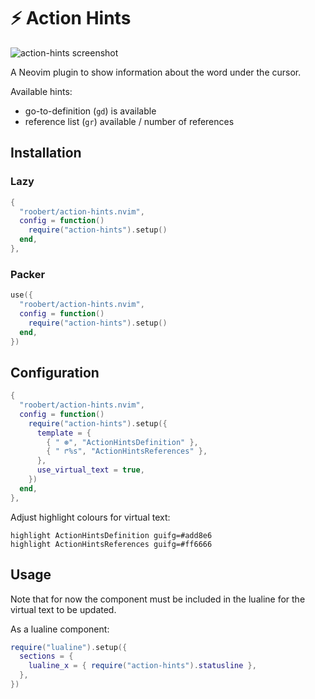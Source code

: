 # :zap: Action Hints

![action-hints screenshot](https://user-images.githubusercontent.com/226654/217480442-ae97682d-c2e1-4dc3-a9d6-7d646ca4d025.gif)

A Neovim plugin to show information about the word under the cursor.

Available hints:

- go-to-definition (`gd`) is available
- reference list (`gr`) available / number of references

## Installation

### Lazy

```lua
{
  "roobert/action-hints.nvim",
  config = function()
    require("action-hints").setup()
  end,
},
```

### Packer

```lua
use({
  "roobert/action-hints.nvim",
  config = function()
    require("action-hints").setup()
  end,
})
```

## Configuration

```lua
{
  "roobert/action-hints.nvim",
  config = function()
    require("action-hints").setup({
      template = {
        { " ⊛", "ActionHintsDefinition" },
        { " ↱%s", "ActionHintsReferences" },
      },
      use_virtual_text = true,
    })
  end,
},
```

Adjust highlight colours for virtual text:

```
highlight ActionHintsDefinition guifg=#add8e6
highlight ActionHintsReferences guifg=#ff6666
```

## Usage

Note that for now the component must be included in the lualine for the virtual text to
be updated.

As a lualine component:

```lua
require("lualine").setup({
  sections = {
    lualine_x = { require("action-hints").statusline },
  },
})
```
